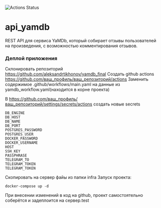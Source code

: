 ![Actions Status](https://github.com/aleksandrtikhonov/yamdb_final/actions/workflows/main.yml/badge.svg)

# api_yamdb
REST API для сервиса YaMDb, который собирает отзывы пользователей на произведения, с возможностью комментирования отзывов.

### Деплой приложения
Склонировать репозиторий https://github.com/aleksandrtikhonov/yamdb_final
Создать github actions https://github.com/ваш_профиль/ваш_репозиторий/actions
Заменить содержимое .github/workflows/main.yaml на данные из yamdb_workflow.yaml(находится в корне проекта)

В https://github.com/ваш_профиль/ваш_репозиторий/settings/secrets/actions создать новые secrets

```shell
DB_ENGINE
DB_HOST
DB_NAME
DB_PORT
POSTGRES_PASSWORD
POSTGRES_USER
DOCKER_PASSWORD
DOCKER_USERNAME
HOST
SSH_KEY
PASSPHRASE
TELEGRAM_TO
TELEGRAM_TOKEN
TELEGRAM_TOKEN
```

Скопировать на сервер файы из папки infra
Запуск проекта:

```shell
docker-compose up -d
```

При внесении изменений в код на github, проект самостоятельно соберётся и задеплоится на сервер.test
